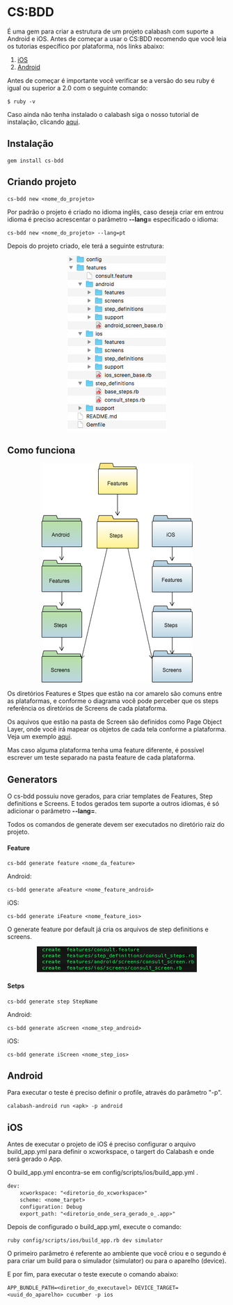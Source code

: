 CS:BDD
======

É uma gem para criar a estrutura de um projeto calabash com suporte a Android e iOS. Antes de começar a usar o CS:BDD recomendo que você leia os tutorias específico por plataforma, nós links abaixo:

1.	[iOS](ios.md)
2.	[Android](android.md)

Antes de começar é importante você verificar se a versão do seu ruby é igual ou superior a 2.0 com o seguinte comando:

	$ ruby -v

Caso ainda não tenha instalado o calabash siga o nosso tutorial de instalação, clicando [aqui](install.md).

Instalação
----------

```
gem install cs-bdd
```

Criando projeto
---------------

```
cs-bdd new <nome_do_projeto>
```

Por padrão o projeto é criado no idioma inglês, caso deseja criar em entrou idioma é preciso acrescentar o parâmetro **--lang=** especificado o idioma:

```
cs-bdd new <nome_do_projeto> --lang=pt
```

Depois do projeto criado, ele terá a seguinte estrutura:

<div style="text-align:center" markdown="1">
    <img src="../images/csbdd.png"/>
</div>

Como funciona
----------

<div style="text-align:center" markdown="1">
    <img src="../images/csbdd_folders.png"/>
</div>

Os diretórios Features e Stpes que estão na cor amarelo são comuns entre as plataformas, e conforme o diagrama você pode perceber que os steps referência os diretórios de Screens de cada plataforma.

Os aquivos que estão na pasta de Screen são definidos como Page Object Layer, onde você irá mapear os objetos de cada tela conforme a plataforma. Veja um exemplo [aqui](https://github.com/CIT-SWAT/TestLab/blob/master/calabash/android-ios/features/android/screens/name_screen.rb).

Mas caso alguma plataforma tenha uma feature diferente, é possível escrever um teste separado na pasta feature de cada plataforma.

Generators
----------

O cs-bdd possuiu nove gerados, para criar templates de Features, Step definitions e Screens. E todos gerados tem suporte a outros idiomas, é só adicionar o parâmetro **--lang=**.

Todos os comandos de generate devem ser executados no diretório raiz do projeto.

#### Feature

```
cs-bdd generate feature <nome_da_feature>
```

Android:

```
cs-bdd generate aFeature <nome_feature_android>
```

iOS:

```
cs-bdd generate iFeature <nome_feature_ios>
```

O generate feature por default já cria os arquivos de step definitions e screens.

<div style="text-align:center" markdown="1">
    <img src="../images/csbdd_create_feature.png"/>
</div>

#### Setps

```
cs-bdd generate step StepName
```

Android:

```
cs-bdd generate aScreen <nome_step_android>
```

iOS:

```
cs-bdd generate iScreen <nome_step_ios>
```

Android
-------

Para executar o teste é preciso definir o profile, através do parâmetro "-p".

```
calabash-android run <apk> -p android
```

iOS
---

Antes de executar o projeto de iOS é preciso configurar o arquivo build_app.yml para definir o xcworkspace, o targert do Calabash e onde será gerado o App.

O build_app.yml encontra-se em config/scripts/ios/build_app.yml .

```
dev:
    xcworkspace: "<diretorio_do_xcworkspace>"
    scheme: <nome_target>
    configuration: Debug
    export_path: "<diretorio_onde_sera_gerado_o_.app>"
```

Depois de configurado o build_app.yml, execute o comando:

```
ruby config/scripts/ios/build_app.rb dev simulator
```

O primeiro parâmetro é referente ao ambiente que você criou e o segundo é para criar um build para o simulador (simulator) ou para o aparelho (device).

E por fim, para executar o teste execute o comando abaixo:

```
APP_BUNDLE_PATH=<diretior_do_executavel> DEVICE_TARGET=<uuid_do_aparelho> cucumber -p ios
```
